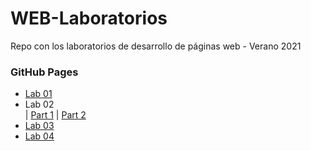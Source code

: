 # WEB-Laboratorios
Repo con los laboratorios de desarrollo de páginas web - 
Verano 2021

### GitHub Pages

- [Lab 01](https://patriciapaag.github.io/WEB-Laboratorios/Lab01_html_Git/Lab01.html)
- Lab 02  
| [Part 1](https://patriciapaag.github.io/WEB-Laboratorios/Lab02_css/Part1/Lab02_Part1.html)
| [Part 2](https://patriciapaag.github.io/WEB-Laboratorios/Lab02_css/Part2/index.html)
- [Lab 03](https://patriciapaag.github.io/WEB-Laboratorios/Lab03_flex_queries/index.html)
- [Lab 04](https://patriciapaag.github.io/WEB-Laboratorios/Lab04_javascript/index.html)